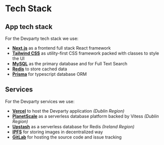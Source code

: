 # Tech Stack

## App tech stack

For the Devparty tech stack we use:

- [**Next.js**](https://nextjs.org/?utm_source=devparty) as a frontend full stack React framework
- [**Tailwind CSS**](https://tailwindcss.com/?utm_source=devparty) as utility-first CSS framework packed with classes to style the UI
- [**MySQL**](https://www.mysql.com/?utm_source=devparty) as the primary database and for Full Text Search
- [**Redis**](https://redis.io/?utm_source=devparty) to store cached data
- [**Prisma**](https://prisma.io/?utm_source=devparty) for typescript database ORM

## Services

For the Devparty services we use:

- [**Vercel**](https://vercel.com/?utm_source=devparty&utm_campaign=oss) to host the Devparty application _(Dublin Region)_
- [**PlanetScale**](https://www.planetscale.com/?utm_source=devparty) as a serverless database platform backed by Vitess _(Dublin Region)_
- [**Upstash**](https://upstash.com/?utm_source=devparty) as a serverless database for Redis _(Ireland Region)_
- [**IPFS**](https://ipfs.io/?utm_source=devparty) for storing images in decentralized way
- [**GitLab**](https://gitlab.com/?utm_source=devparty) for hosting the source code and issue tracking
